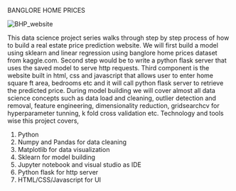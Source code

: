 BANGLORE HOME PRICES

![BHP_website](https://github.com/NavalParkipandala/BangloreHomePrices/assets/147399431/dcb65799-53cb-44c3-b2c7-eb6c5830a8ca)

This data science project series walks through step by step process of how to build a real estate price prediction website. We will first build a model using sklearn and linear regression using banglore home prices dataset from kaggle.com. Second step would be to write a python flask server that uses the saved model to serve http requests. Third component is the website built in html, css and javascript that allows user to enter home square ft area, bedrooms etc and it will call python flask server to retrieve the predicted price. During model building we will cover almost all data science concepts such as data load and cleaning, outlier detection and removal, feature engineering, dimensionality reduction, gridsearchcv for hyperparameter tunning, k fold cross validation etc. Technology and tools wise this project covers,

1. Python
2. Numpy and Pandas for data cleaning
3. Matplotlib for data visualization
4. Sklearn for model building
5. Jupyter notebook and visual studio as IDE
6. Python flask for http server
7. HTML/CSS/Javascript for UI
